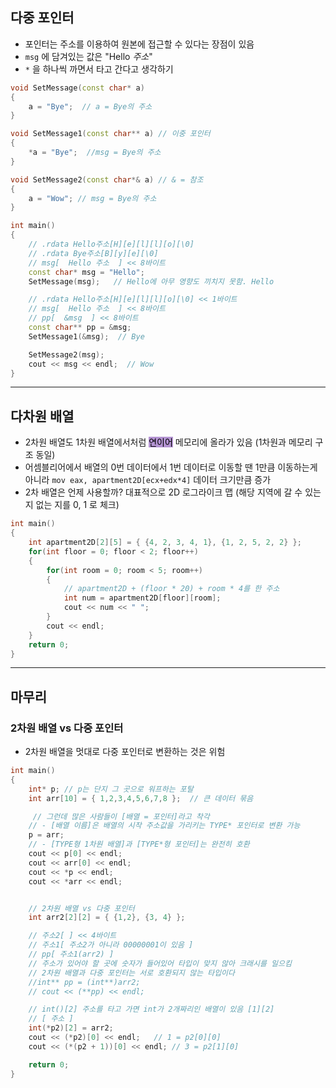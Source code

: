 ## 다중 포인터
- 포인터는 주소를 이용하여 원본에 접근할 수 있다는 장점이 있음
- `msg` 에 담겨있는 값은 "Hello *주소*"
- `*` 을 하나씩 까면서 타고 간다고 생각하기
```cpp
void SetMessage(const char* a)
{
	a = "Bye";  // a = Bye의 주소
}

void SetMessage1(const char** a) // 이중 포인터
{
	*a = "Bye";  //msg = Bye의 주소
}

void SetMessage2(const char*& a) // & = 참조
{
	a = "Wow"; // msg = Bye의 주소
}

int main()
{
	// .rdata Hello주소[H][e][l][l][o][\0]
	// .rdata Bye주소[B][y][e][\0]
	// msg[  Hello 주소  ] << 8바이트
	const char* msg = "Hello";
	SetMessage(msg);   // Hello에 아무 영향도 끼치지 못함. Hello

	// .rdata Hello주소[H][e][l][l][o][\0] << 1바이트
	// msg[  Hello 주소  ] << 8바이트
	// pp[  &msg  ] << 8바이트
	const char** pp = &msg;
	SetMessage1(&msg);  // Bye

	SetMessage2(msg);
	cout << msg << endl;  // Wow
}
```

***

## 다차원 배열
- 2차원 배열도 1차원 배열에서처럼  <mark style="background: #824CB496;">연이어</mark> 메모리에 올라가 있음 (1차원과 메모리 구조 동일)
- 어셈블리어에서 배열의 0번 데이터에서 1번 데이터로 이동할 땐 1만큼 이동하는게 아니라 `mov eax, apartment2D[ecx+edx*4]` 데이터 크기만큼 증가
- 2차 배열은 언제 사용할까? 대표적으로 2D 로그라이크 맵 (해당 지역에 갈 수 있는지 없는 지를 0, 1 로 체크)
```cpp
int main()
{
	int apartment2D[2][5] = { {4, 2, 3, 4, 1}, {1, 2, 5, 2, 2} };
	for(int floor = 0; floor < 2; floor++)
	{
		for(int room = 0; room < 5; room++)
		{
			// apartment2D + (floor * 20) + room * 4를 한 주소
			int num = apartment2D[floor][room];
			cout << num << " ";
		}
		cout << endl;
	}
	return 0;
}
```

***

## 마무리
### 2차원 배열 vs 다중 포인터
- 2차원 배열을 멋대로 다중 포인터로 변환하는 것은 위험
```cpp
int main()
{
	int* p;	// p는 단지 그 곳으로 워프하는 포탈
	int arr[10] = { 1,2,3,4,5,6,7,8 };	// 큰 데이터 묶음

	 // 그런데 많은 사람들이 [배열 = 포인터]라고 착각
	// - [배열 이름]은 배열의 시작 주소값을 가리키는 TYPE* 포인터로 변환 가능
	p = arr;
	// - [TYPE형 1차원 배열]과 [TYPE*형 포인터]는 완전히 호환
	cout << p[0] << endl;
	cout << arr[0] << endl;
	cout << *p << endl;
	cout << *arr << endl;


	// 2차원 배열 vs 다중 포인터
	int arr2[2][2] = { {1,2}, {3, 4} };

	// 주소2[ ] << 4바이트
	// 주소1[ 주소2가 아니라 00000001이 있음 ]
	// pp[ 주소1(arr2) ]
	// 주소가 있어야 할 곳에 숫자가 들어있어 타입이 맞지 않아 크래시를 일으킴
	// 2차원 배열과 다중 포인터는 서로 호환되지 않는 타입이다
	//int** pp = (int**)arr2; 
	// cout << (**pp) << endl;

	// int()[2] 주소를 타고 가면 int가 2개짜리인 배열이 있음 [1][2]
	// [ 주소 ]
	int(*p2)[2] = arr2;
	cout << (*p2)[0] << endl;	// 1 = p2[0][0]
	cout << (*(p2 + 1))[0] << endl;	// 3 = p2[1][0]

	return 0;
}
```


